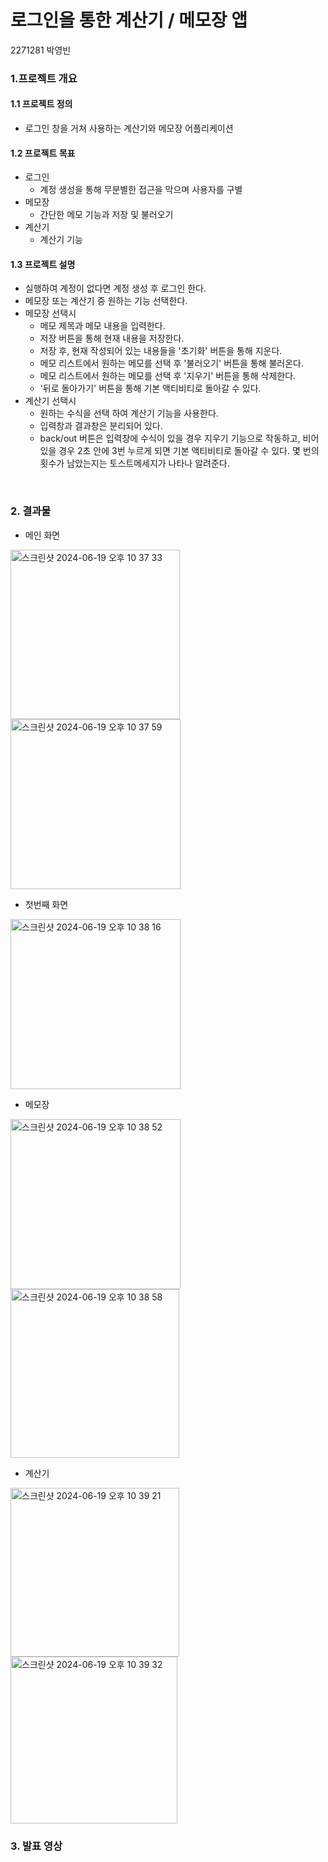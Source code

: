 # 로그인을 통한 계산기 / 메모장 앱

2271281 박영빈


### 1.프로젝트 개요
#### 1.1 프로젝트 정의
* 로그인 창을 거쳐 사용하는 계산기와 메모장 어플리케이션

#### 1.2 프로젝트 목표
* 로그인
  * 계정 생성을 통해 무분별한 접근을 막으며 사용자를 구별
* 메모장
  * 간단한 메모 기능과 저장 및 불러오기
* 계산기
  * 계산기 기능 

#### 1.3 프로젝트 설명
* 실행하여 계정이 없다면 계정 생성 후 로그인 한다.
* 메모장 또는 계산기 중 원하는 기능 선택한다.
* 메모장 선택시
  * 메모 제목과 메모 내용을 입력한다.
  * 저장 버튼을 통해 현재 내용을 저장한다.
  * 저장 후, 현재 작성되어 있는 내용들을 '초기화' 버튼을 통해 지운다.
  * 메모 리스트에서 원하는 메모를 선택 후 '불러오기' 버튼을 통해 불러온다.
  * 메모 리스트에서 원하는 메모를 선택 후 '지우기' 버튼을 통해 삭제한다.
  * '뒤로 돌아가기' 버튼을 통해 기본 액티비티로 돌아갈 수 있다.
* 계산기 선택시
  * 원하는 수식을 선택 하여 계산기 기능을 사용한다.
  * 입력창과 결과창은 분리되어 있다.
  * back/out 버튼은 입력창에 수식이 있을 경우 지우기 기능으로 작동하고, 비어있을 경우 2초 안에 3번 누르게 되면 기본 액티비티로 돌아갈 수 있다. 몇 번의 횟수가 남았는지는 토스트메세지가 나타나 알려준다.

​
### 2. 결과물
* 메인 화면
<img width="271" alt="스크린샷 2024-06-19 오후 10 37 33" src="https://github.com/dudqls1106/AndroidProject/assets/122953626/1a508ba8-e604-4c41-885e-c45920d4fe47">
<img width="272" alt="스크린샷 2024-06-19 오후 10 37 59" src="https://github.com/dudqls1106/AndroidProject/assets/122953626/498a9101-b860-4a17-9d37-89e13cf2a8ec">


* 첫번째 화면
<img width="272" alt="스크린샷 2024-06-19 오후 10 38 16" src="https://github.com/dudqls1106/AndroidProject/assets/122953626/89b9aa19-a183-4cc4-9cf3-3c779413f99c">


* 메모장
<img width="272" alt="스크린샷 2024-06-19 오후 10 38 52" src="https://github.com/dudqls1106/AndroidProject/assets/122953626/4150318f-ea66-4de1-8e0b-e2d176d86359">
<img width="270" alt="스크린샷 2024-06-19 오후 10 38 58" src="https://github.com/dudqls1106/AndroidProject/assets/122953626/65aa79ad-371f-48f4-9763-d0d4fbe3dd84">


* 계산기
<img width="270" alt="스크린샷 2024-06-19 오후 10 39 21" src="https://github.com/dudqls1106/AndroidProject/assets/122953626/c753a339-b77f-4423-b85f-16e64eb449e2">
<img width="267" alt="스크린샷 2024-06-19 오후 10 39 32" src="https://github.com/dudqls1106/AndroidProject/assets/122953626/72771ad5-7bf2-44d6-8a87-7a316cf8a305">


### 3. 발표 영상
